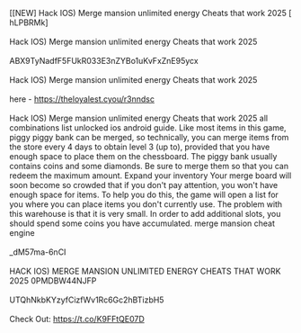 [[NEW] Hack IOS) Merge mansion unlimited energy Cheats that work 2025 [ hLPBRMk]
<br>
<br>Hack IOS) Merge mansion unlimited energy Cheats that work 2025
<br>
<br>ABX9TyNadfF5FUkR033E3nZYBo1uKvFxZnE95ycx
<br>
<br>Hack IOS) Merge mansion unlimited energy Cheats that work 2025
<br>
<br>here - https://theloyalest.cyou/r3nndsc
<br>
<br>Hack IOS) Merge mansion unlimited energy Cheats that work 2025 all combinations list unlocked ios android guide. Like most items in this game, piggy piggy bank can be merged, so technically, you can merge items from the store every 4 days to obtain level 3 (up to), provided that you have enough space to place them on the chessboard. The piggy bank usually contains coins and some diamonds. Be sure to merge them so that you can redeem the maximum amount. Expand your inventory Your merge board will soon become so crowded that if you don't pay attention, you won't have enough space for items. To help you do this, the game will open a list for you where you can place items you don't currently use. The problem with this warehouse is that it is very small. In order to add additional slots, you should spend some coins you have accumulated. merge mansion cheat engine
<br>
<br>_dM57ma-6nCI
<br>
<br>HACK IOS) MERGE MANSION UNLIMITED ENERGY CHEATS THAT WORK 2025 0PMDBW44NJFP
<br>
<br>UTQhNkbKYzyfCizfWv1Rc6Gc2hBTizbH5
<br>
<br>Check Out: https://t.co/K9FFtQE07D
<br>
